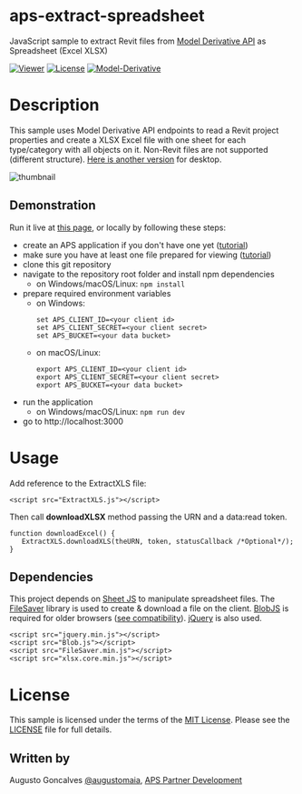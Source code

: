 # aps-extract-spreadsheet

JavaScript sample to extract Revit files from [Model Derivative API](https://developer.autodesk.com/en/docs/model-derivative/v2) as Spreadsheet (Excel XLSX)

[![Viewer](https://img.shields.io/badge/Viewer-v7-green.svg)](http://developer.autodesk.com/)
[![License](http://img.shields.io/:license-mit-blue.svg)](http://opensource.org/licenses/MIT)
[![Model-Derivative](https://img.shields.io/badge/Model%20Derivative-v2-green.svg)](http://developer.autodesk.com/)

# Description

This sample uses Model Derivative API endpoints to read a Revit project properties and create a XLSX Excel file with one sheet for each type/category with all objects on it. Non-Revit files are not supported (different structure). [Here is another version](https://github.com/Autodesk-Forge/model.derivative-csharp-context.menu) for desktop.

![thumbnail](/thumbnail.png)

## Demonstration

Run it live at [this page](https://viewerxls.autodesk.io), or locally by following these steps:

- create an APS application if you don't have one yet ([tutorial](https://forge.autodesk.com/en/docs/oauth/v2/tutorials/create-app/))
- make sure you have at least one file prepared for viewing ([tutorial](https://forge.autodesk.com/en/docs/model-derivative/v2/tutorials/prep-file4viewer/))
- clone this git repository
- navigate to the repository root folder and install npm dependencies
  - on Windows/macOS/Linux: `npm install`
- prepare required environment variables
  - on Windows:
    ```
    set APS_CLIENT_ID=<your client id>
    set APS_CLIENT_SECRET=<your client secret>
    set APS_BUCKET=<your data bucket>
    ```
  - on macOS/Linux:
    ```
    export APS_CLIENT_ID=<your client id>
    export APS_CLIENT_SECRET=<your client secret>
    export APS_BUCKET=<your data bucket>
    ```
- run the application
  - on Windows/macOS/Linux: `npm run dev`
- go to http://localhost:3000

# Usage

Add reference to the ExtractXLS file:

```
<script src="ExtractXLS.js"></script>
```

Then call **downloadXLSX** method passing the URN and a data:read token.

```
function downloadExcel() {
   ExtractXLS.downloadXLS(theURN, token, statusCallback /*Optional*/);
}
```

## Dependencies

This project depends on [Sheet JS](https://github.com/SheetJS/js-xlsx) to manipulate spreadsheet files. The [FileSaver](https://github.com/eligrey/FileSaver.js/) library is used to create & download a file on the client. [BlobJS](https://github.com/eligrey/Blob.js) is required for older browsers ([see compatibility](https://github.com/eligrey/FileSaver.js/#supported-browsers)). [jQuery](https://jquery.com) is also used.

```
<script src="jquery.min.js"></script>
<script src="Blob.js"></script>
<script src="FileSaver.min.js"></script>
<script src="xlsx.core.min.js"></script>
```

# License

This sample is licensed under the terms of the [MIT License](http://opensource.org/licenses/MIT).
Please see the [LICENSE](LICENSE) file for full details.

## Written by

Augusto Goncalves [@augustomaia](https://twitter.com/augustomaia), [APS Partner Development](http://aps.autodesk.com)
